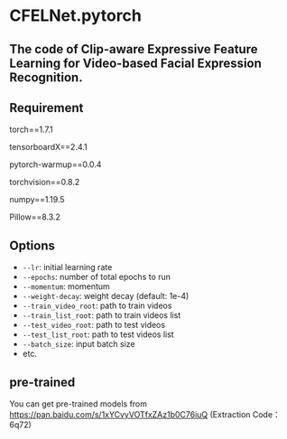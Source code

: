 # CFELNet.pytorch

## The code of Clip-aware Expressive Feature Learning for Video-based Facial Expression Recognition.

## Requirement
torch==1.7.1

tensorboardX==2.4.1

pytorch-warmup==0.0.4

torchvision==0.8.2

numpy==1.19.5

Pillow==8.3.2


## Options
* ``` --lr ```: initial learning rate
* ``` --epochs ```: number of total epochs to run
* ``` --momentum ```: momentum
* ``` --weight-decay ```: weight decay (default: 1e-4)
* ``` --train_video_root ```: path to train videos
* ``` --train_list_root ```: path to train videos list
* ``` --test_video_root ```: path to test videos
* ``` --test_list_root ```: path to test videos list
* ``` --batch_size ```: input batch size
* etc.

## pre-trained
You can get pre-trained models from https://pan.baidu.com/s/1xYCvyVOTfxZAz1b0C76iuQ (Extraction Code：6q72) 
